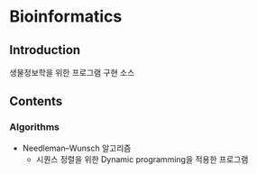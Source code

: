 # Bioinformatics

## Introduction
생물정보학을 위한 프로그램 구현 소스

## Contents

### Algorithms
* Needleman–Wunsch 알고리즘
  * 시퀀스 정렬을 위한 Dynamic programming을 적용한 프로그램

